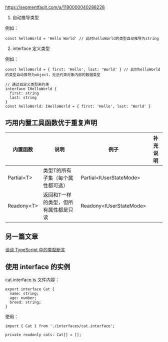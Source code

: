 


https://segmentfault.com/a/1190000040288228

1. 自动推导类型

例如：

    const helloWorld = 'Hello World' // 此时helloWorld的类型自动推导为string


2. interface 定义类型

例如：

```
const helloWorld = { first: 'Hello', last: 'World' } // 此时helloWorld的类型自动推导为object，无法约束对象内部的数据类型

// 通过自定义类型来约束
interface IHelloWorld {
  first: string
  last: string
}
const helloWorld: IHelloWorld = { first: 'Hello', last: 'World' }
```
















## 巧用内置工具函数优于重复声明

| 内置函数 | 说明 | 例子 | 补充说明|
|----------|------|------|-------------|
| Partial\<T\> | 类型T的所有子集（每个属性都可选）| Partial\<IUserStateMode\> | |
| Readony\<T\> | 返回和T一样的类型，但所有属性都是只读 | Readony\<IUserStateMode\> | |





## 另一篇文章

[谈谈 TypeScript 中的类型断言](https://zhuanlan.zhihu.com/p/118753197)


## 使用 interface 的实例

cat.interface.ts 文件内容：

    export interface Cat {
      name: string;
      age: number;
      breed: string;
    }

使用：

    import { Cat } from './interfaces/cat.interface';

    private readonly cats: Cat[] = [];



